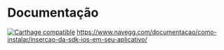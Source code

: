 # Documentação
[![Carthage compatible](https://img.shields.io/badge/Carthage-compatible-4BC51D.svg?style=flat)](https://github.com/Carthage/Carthage)
https://www.navegg.com/documentacao/como-instalar/insercao-da-sdk-ios-em-seu-aplicativo/


